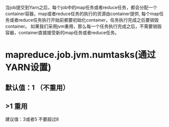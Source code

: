 当job提交到Yarn之后，每个job中的map任务或者reduce任务，都会分配一个container容器，map或者reduce任务的执行的资源由container提供,
每个map任务或者reduce任务执行开始前都要初始化container，任务执行完成之后要销毁container。
如果我们采用jvm重用，那么每一个任务执行完成之后，不需要销毁容器，container直接接受新的map任务或者reduce任务。

# mapreduce.job.jvm.numtasks(通过YARN设置)
## 默认值：1 （不重用）  
## >1 重用  
建议值：3或者5 不要超过8